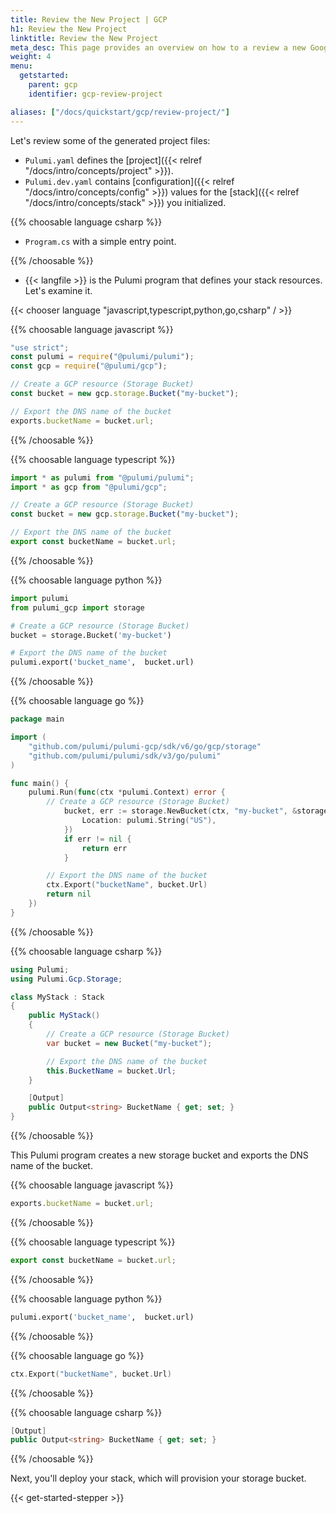 ```yaml
---
title: Review the New Project | GCP
h1: Review the New Project
linktitle: Review the New Project
meta_desc: This page provides an overview on how to a review a new Google Cloud project.
weight: 4
menu:
  getstarted:
    parent: gcp
    identifier: gcp-review-project

aliases: ["/docs/quickstart/gcp/review-project/"]
---
```


Let's review some of the generated project files:

- `Pulumi.yaml` defines the [project]({{< relref "/docs/intro/concepts/project" >}}).
- `Pulumi.dev.yaml` contains [configuration]({{< relref "/docs/intro/concepts/config" >}}) values for the [stack]({{< relref "/docs/intro/concepts/stack" >}}) you initialized.

{{% choosable language csharp %}}

- `Program.cs` with a simple entry point.

{{% /choosable %}}

- {{< langfile >}} is the Pulumi program that defines your stack resources. Let's examine it.

{{< chooser language "javascript,typescript,python,go,csharp" / >}}

{{% choosable language javascript %}}

```javascript
"use strict";
const pulumi = require("@pulumi/pulumi");
const gcp = require("@pulumi/gcp");

// Create a GCP resource (Storage Bucket)
const bucket = new gcp.storage.Bucket("my-bucket");

// Export the DNS name of the bucket
exports.bucketName = bucket.url;
```

{{% /choosable %}}

{{% choosable language typescript %}}

```typescript
import * as pulumi from "@pulumi/pulumi";
import * as gcp from "@pulumi/gcp";

// Create a GCP resource (Storage Bucket)
const bucket = new gcp.storage.Bucket("my-bucket");

// Export the DNS name of the bucket
export const bucketName = bucket.url;
```

{{% /choosable %}}

{{% choosable language python %}}

```python
import pulumi
from pulumi_gcp import storage

# Create a GCP resource (Storage Bucket)
bucket = storage.Bucket('my-bucket')

# Export the DNS name of the bucket
pulumi.export('bucket_name',  bucket.url)
```

{{% /choosable %}}

{{% choosable language go %}}

```go
package main

import (
    "github.com/pulumi/pulumi-gcp/sdk/v6/go/gcp/storage"
    "github.com/pulumi/pulumi/sdk/v3/go/pulumi"
)

func main() {
    pulumi.Run(func(ctx *pulumi.Context) error {
        // Create a GCP resource (Storage Bucket)
		    bucket, err := storage.NewBucket(ctx, "my-bucket", &storage.BucketArgs{
			    Location: pulumi.String("US"),
		    })
	    	if err != nil {
		    	return err
	    	}

        // Export the DNS name of the bucket
        ctx.Export("bucketName", bucket.Url)
        return nil
    })
}
```

{{% /choosable %}}

{{% choosable language csharp %}}

```csharp
using Pulumi;
using Pulumi.Gcp.Storage;

class MyStack : Stack
{
    public MyStack()
    {
        // Create a GCP resource (Storage Bucket)
        var bucket = new Bucket("my-bucket");

        // Export the DNS name of the bucket
        this.BucketName = bucket.Url;
    }

    [Output]
    public Output<string> BucketName { get; set; }
}
```

{{% /choosable %}}

This Pulumi program creates a new storage bucket and exports the DNS name of the bucket.

{{% choosable language javascript %}}

```javascript
exports.bucketName = bucket.url;
```

{{% /choosable %}}

{{% choosable language typescript %}}

```typescript
export const bucketName = bucket.url;
```

{{% /choosable %}}

{{% choosable language python %}}

```python
pulumi.export('bucket_name',  bucket.url)
```

{{% /choosable %}}

{{% choosable language go %}}

```go
ctx.Export("bucketName", bucket.Url)
```

{{% /choosable %}}

{{% choosable language csharp %}}

```csharp
[Output]
public Output<string> BucketName { get; set; }
```

{{% /choosable %}}

Next, you'll deploy your stack, which will provision your storage bucket.

{{< get-started-stepper >}}
